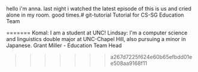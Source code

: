 hello i'm anna. last night i watched the latest episode of this is us and cried alone in my room. good times.# git-tutorial
Tutorial for CS-SG Education Team

=======
Komal:
I am a student at UNC!
Lindsay: I'm a computer science and linguistics double major at UNC-Chapel Hill, also pursuing a minor in Japanese.
Grant Miller - Education Team Head
>>>>>>> a267d7225f624e60b65efbdd01ee508aa9168f11
